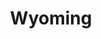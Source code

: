 ---
title: "Wyoming"
hashtag: wyoming
borders:
  - Colorado
  - Idaho
  - Montana
  - Nebraska
  - South Dakota
  - Utah
cities:
  - Wheatland
subdivision-of:
  - United States
tags:
  - State
  - United States
---